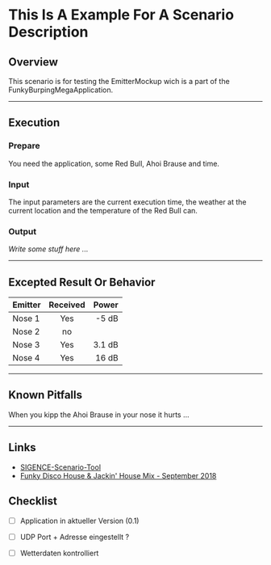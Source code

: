 ﻿# This Is A Example For A Scenario Description

## Overview
This scenario is for testing the EmitterMockup wich is a part of the FunkyBurpingMegaApplication.

---

## Execution

### Prepare
You need the application, some Red Bull, Ahoi Brause and time.

### Input

The input parameters are the current execution time, the weather at the current location
and the temperature of the Red Bull can.

### Output

*Write some stuff here ...*

---

## Excepted Result Or Behavior

|Emitter|Received|Power|
|:-|:-:|-:|
|Nose 1|Yes|-5 dB|
|Nose 2|no||
|Nose 3|Yes|3.1 dB|
|Nose 4|Yes|16 dB|

---

## Known Pitfalls
When you kipp the Ahoi Brause in your nose it hurts ...

---

## Links

- [SIGENCE-Scenario-Tool](https://github.com/ObiWanLansi/SIGENCE-Scenario-Tool)<br/>
- [Funky Disco House & Jackin' House Mix - September 2018](https://youtu.be/WZOzZYXqZzc)

## Checklist

- [ ] Application in aktueller Version (0.1)
- [ ] UDP Port + Adresse eingestellt ?
- [ ] Wetterdaten kontrolliert

